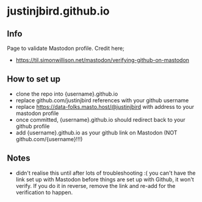 # justinjbird.github.io

## Info

Page to validate Mastodon profile. Credit here;

* https://til.simonwillison.net/mastodon/verifying-github-on-mastodon

## How to set up

* clone the repo into {username}.github.io
* replace github.com/justinjbird references with your github username
* replace https://data-folks.masto.host/@justinjbird with address to your mastodon profile
* once committed, {username}.github.io should redirect back to your github profile
* add {username}.github.io as your github link on Mastodon (NOT github.com/{username}!!!)

## Notes

* didn't realise this until after lots of troubleshooting :( you can't have the link set up with Mastodon before things are set up with Github, it won't verify. If you do it in reverse, remove the link and re-add for the verification to happen.

